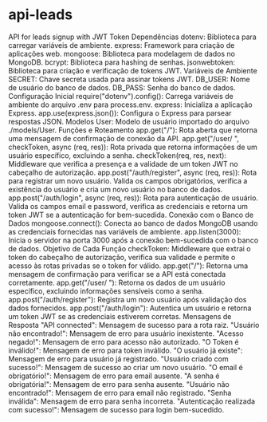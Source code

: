 # api-leads
API for leads signup with JWT Token
Dependências
dotenv: Biblioteca para carregar variáveis de ambiente.
express: Framework para criação de aplicações web.
mongoose: Biblioteca para modelagem de dados no MongoDB.
bcrypt: Biblioteca para hashing de senhas.
jsonwebtoken: Biblioteca para criação e verificação de tokens JWT.
Variáveis de Ambiente
SECRET: Chave secreta usada para assinar tokens JWT.
DB_USER: Nome de usuário do banco de dados.
DB_PASS: Senha do banco de dados.
Configuração Inicial
require("dotenv").config(): Carrega variáveis de ambiente do arquivo .env para process.env.
express: Inicializa a aplicação Express.
app.use(express.json()): Configura o Express para parsear respostas JSON.
Modelos
User: Modelo de usuário importado do arquivo ./models/User.
Funções e Roteamento
app.get("/"): Rota aberta que retorna uma mensagem de confirmação de conexão da API.
app.get("/user/
", checkToken, async (req, res)): Rota privada que retorna informações de um usuário específico, excluindo a senha.
checkToken(req, res, next): Middleware que verifica a presença e a validade de um token JWT no cabeçalho de autorização.
app.post("/auth/register", async (req, res)): Rota para registrar um novo usuário. Valida os campos obrigatórios, verifica a existência do usuário e cria um novo usuário no banco de dados.
app.post("/auth/login", async (req, res)): Rota para autenticação de usuário. Valida os campos email e password, verifica as credenciais e retorna um token JWT se a autenticação for bem-sucedida.
Conexão com o Banco de Dados
mongoose.connect(): Conecta ao banco de dados MongoDB usando as credenciais fornecidas nas variáveis de ambiente.
app.listen(3000): Inicia o servidor na porta 3000 após a conexão bem-sucedida com o banco de dados.
Objetivo de Cada Função
checkToken: Middleware que extrai o token do cabeçalho de autorização, verifica sua validade e permite o acesso às rotas privadas se o token for válido.
app.get("/"): Retorna uma mensagem de confirmação para verificar se a API está conectada corretamente.
app.get("/user/
"): Retorna os dados de um usuário específico, excluindo informações sensíveis como a senha.
app.post("/auth/register"): Registra um novo usuário após validação dos dados fornecidos.
app.post("/auth/login"): Autentica um usuário e retorna um token JWT se as credenciais estiverem corretas.
Mensagens de Resposta
"API connected": Mensagem de sucesso para a rota raiz.
"Usuário não encontrado!": Mensagem de erro para usuário inexistente.
"Acesso negado!": Mensagem de erro para acesso não autorizado.
"O Token é inválido!": Mensagem de erro para token inválido.
"O usuário já existe": Mensagem de erro para usuário já registrado.
"Usuário criado com sucesso!": Mensagem de sucesso ao criar um novo usuário.
"O email é obrigatório!": Mensagem de erro para email ausente.
"A senha é obrigatória!": Mensagem de erro para senha ausente.
"Usuário não encontrado!": Mensagem de erro para email não registrado.
"Senha inválida": Mensagem de erro para senha incorreta.
"Autenticação realizada com sucesso!": Mensagem de sucesso para login bem-sucedido.
